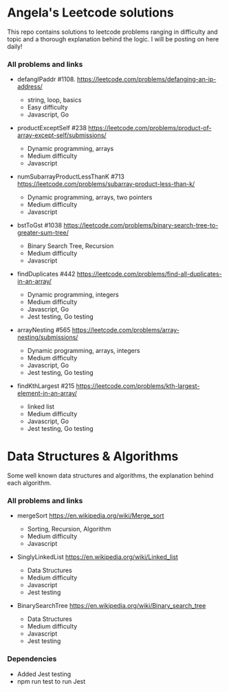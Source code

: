 # Angela's Leetcode solutions

This repo contains solutions to leetcode problems ranging in difficulty and topic and a thorough explanation behind the logic. I will be posting on here daily!

### All problems and links

- defangIPaddr #1108. https://leetcode.com/problems/defanging-an-ip-address/
  - string, loop, basics
  - Easy difficulty
  - Javascript, Go

- productExceptSelf #238 https://leetcode.com/problems/product-of-array-except-self/submissions/
  - Dynamic programming, arrays
  - Medium difficulty
  - Javascript
  
- numSubarrayProductLessThanK #713 https://leetcode.com/problems/subarray-product-less-than-k/
  - Dynamic programming, arrays, two pointers
  - Medium difficulty
  - Javascript

- bstToGst #1038 https://leetcode.com/problems/binary-search-tree-to-greater-sum-tree/
  - Binary Search Tree, Recursion
  - Medium difficulty
  - Javascript

- findDuplicates #442 https://leetcode.com/problems/find-all-duplicates-in-an-array/
  - Dynamic programming, integers
  - Medium difficulty
  - Javascript, Go
  - Jest testing, Go testing

- arrayNesting #565 https://leetcode.com/problems/array-nesting/submissions/
  - Dynamic programming, arrays, integers
  - Medium difficulty
  - Javascript, Go
  - Jest testing, Go testing

- findKthLargest #215 https://leetcode.com/problems/kth-largest-element-in-an-array/
  - linked list
  - Medium difficulty
  - Javascript, Go
  - Jest testing, Go testing

# Data Structures & Algorithms

Some well known data structures and algorithms, the explanation behind each algorithm.

### All problems and links

- mergeSort https://en.wikipedia.org/wiki/Merge_sort
  - Sorting, Recursion, Algorithm
  - Medium difficulty
  - Javascript

- SinglyLinkedList https://en.wikipedia.org/wiki/Linked_list
  - Data Structures
  - Medium difficulty
  - Javascript
  - Jest testing

- BinarySearchTree https://en.wikipedia.org/wiki/Binary_search_tree
  - Data Structures
  - Medium difficulty
  - Javascript
  - Jest testing


### Dependencies

- Added Jest testing
- npm run test to run Jest
